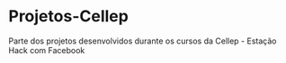 # Projetos-Cellep
Parte dos projetos desenvolvidos durante os cursos da Cellep - Estação Hack com Facebook
